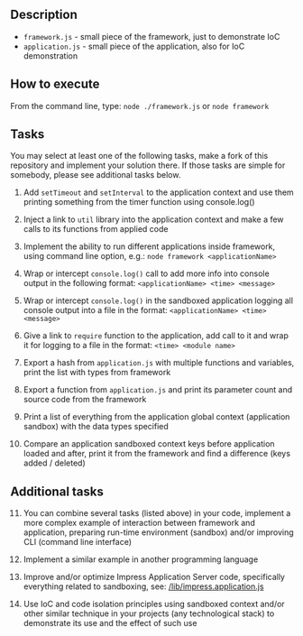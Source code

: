 ## Description

* `framework.js` - small piece of the framework, just to demonstrate IoC
* `application.js` - small piece of the application, also for IoC demonstration

## How to execute

From the command line, type: `node ./framework.js` or `node framework`

## Tasks

You may select at least one of the following tasks, make a fork of this
repository and implement your solution there. If those tasks are simple
for somebody, please see additional tasks below.

1. Add `setTimeout` and `setInterval` to the application context and use them
printing something from the timer function using console.log()

2. Inject a link to `util` library into the application context and make a few
calls to its functions from applied code

3. Implement the ability to run different applications inside framework, using
command line option, e.g.: `node framework <applicationName>`

4. Wrap or intercept `console.log()` call to add more info into console output
in the following format: `<applicationName> <time> <message>`

5. Wrap or intercept `console.log()` in the sandboxed application logging all
console output into a file in the format: `<applicationName> <time> <message>`

6. Give a link to `require` function to the application, add call to it and
wrap it for logging to a file in the format: `<time> <module name>` 

7. Export a hash from `application.js` with multiple functions and variables,
print the list with types from framework

8. Export a function from `application.js` and print its parameter count and
source code from the framework

9. Print a list of everything from the application global context (application
sandbox) with the data types specified

10. Compare an application sandboxed context keys before application loaded and
after, print it from the framework and find a difference (keys added / deleted)

## Additional tasks

11. You can combine several tasks (listed above) in your code, implement a more
complex example of interaction between framework and application, preparing
run-time environment (sandbox) and/or improving CLI (command line interface)

12. Implement a similar example in another programming language

13. Improve and/or optimize Impress Application Server code, specifically
everything related to sandboxing, see:
[/lib/impress.application.js](https://github.com/tshemsedinov/impress/blob/master/lib/impress.application.js)

14. Use IoC and code isolation principles using sandboxed context and/or other
similar technique in your projects (any technological stack) to demonstrate its
use and the effect of such use
